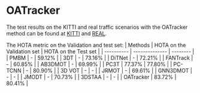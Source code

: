 # OATracker
The test results on the KITTI and real traffic scenarios with the OATracker method can be found at [KITTI](https://www.alipan.com/s/21dYKxxiZyr) and [REAL](https://www.alipan.com/s/cryZmX1JKy9).


The HOTA metric on the Validation and test set:
| Methods    | HOTA on the Validation set | HOTA on the Test set |
| ---------- | -------------- | -------- |
| PMBM       | -                          | 59.12\%  |
| 3DT        | -                          | 73.16\%  |
| DiTNet     | -                          | 72.21\%  |
| FANTrack   | -                          | 60.85\%  |
| AB3DMOT    | -                          | 69.99\%  |
| PC3T       | 77.37\%                    | 77.80\%  |
| PC-TCNN    | -                          | 80.90\%  |
| 3D VOT     | -                          | -        |
| JRMOT      | -                          | 69.61\%  |
| GNN3DMOT   | -                          | -        |
| JMODT      | -                          | 70.73\%  |
| 3DSTAA     | -                          | -        |
| OATracker  | 83.72\%                    | 80.41\%     |

